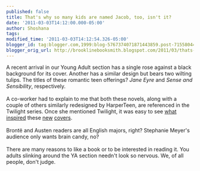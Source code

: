 ```yaml
---
published: false
title: That's why so many kids are named Jacob, too, isn't it?
date: '2011-03-03T14:12:00.000-05:00'
author: Shoshana
tags: 
modified_time: '2011-03-03T14:12:54.326-05:00'
blogger_id: tag:blogger.com,1999:blog-5767374071871443859.post-7155804492669571984
blogger_orig_url: http://brooklinebooksmith.blogspot.com/2011/03/thats-why-so-many-kids-are-named-jacob.html
---
```


A recent arrival in our Young Adult section has a single rose against a black background for its cover. Another has a similar design but bears two wilting tulips. The titles of these romantic teen offerings? <i>Jane Eyre</i> and <i>Sense and Sensibility</i>, respectively.<br /><br />A co-worker had to explain to me that both these novels, along with a couple of others similarly redesigned by HarperTeen, are referenced in the Twilight series. Once she mentioned Twilight, it was easy to see <a href="http://www.brooklinebooksmith-shop.com/book/9780316015844">what inspired</a> these <a href="http://www.brooklinebooksmith-shop.com/book/9780062015624">new</a> <a href="http://www.brooklinebooksmith-shop.com/book/9780062015631">covers</a>.<br /><br />Brontë and Austen readers are all English majors, right? Stephanie Meyer's audience only wants brain candy, no?<br /><br />There are many reasons to like a book or to be interested in reading it. You adults slinking around the YA section needn't look so nervous. We, of all people, don't judge.